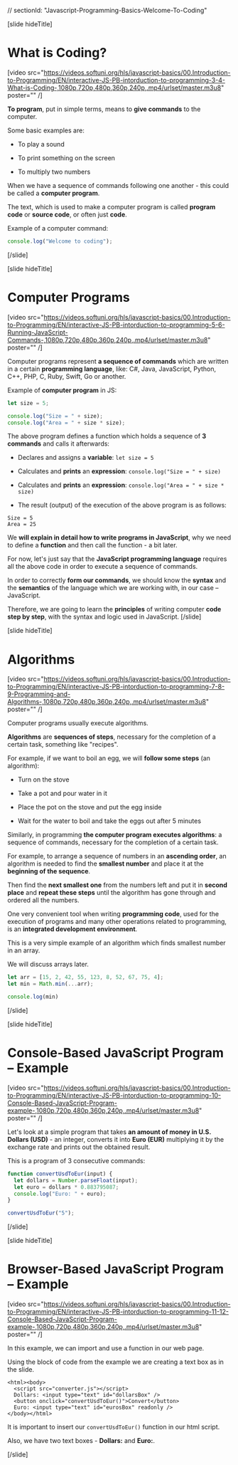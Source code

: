 // sectionId: "Javascript-Programming-Basics-Welcome-To-Coding"

[slide hideTitle]
# What is Coding?

[video src="https://videos.softuni.org/hls/javascript-basics/00.Introduction-to-Programming/EN/interactive-JS-PB-intorduction-to-programming-3-4-What-is-Coding-,1080p,720p,480p,360p,240p,.mp4/urlset/master.m3u8" poster="" /]

**To program**, put in simple terms, means to **give commands** to the computer.

Some basic examples are: 

- To play a sound

- To print something on the screen

- To multiply two numbers

When we have a sequence of commands following one another - this could be called a **computer program**.

The text, which is used to make a computer program is called **program code** or **source code**, or often just **code**. 

Example of a computer command: 

```js live
console.log("Welcome to coding");
```
[/slide]

[slide hideTitle]

# Computer Programs

[video src="https://videos.softuni.org/hls/javascript-basics/00.Introduction-to-Programming/EN/interactive-JS-PB-intorduction-to-programming-5-6-Running-JavaScript-Commands-,1080p,720p,480p,360p,240p,.mp4/urlset/master.m3u8" poster="" /]

Computer programs represent **a sequence of commands** which are written in a certain **programming language**, like: C#, Java, JavaScript, Python, C++, PHP, C, Ruby, Swift, Go or another.

Example of **computer program** in JS: 

```js live
let size = 5;

console.log("Size = " + size);
console.log("Area = " + size * size);
```
The above program defines a function which holds a sequence of **3 commands** and calls it afterwards: 

- Declares and assigns a **variable**: `let size = 5`

- Calculates and **prints** an **expression**: `console.log("Size = " + size)` 

- Calculates and **prints** an **expression**: `console.log("Area = " + size * size)` 

- The result (output) of the execution of the above program is as follows:

```
Size = 5
Area = 25
```
We **will explain in detail how to write programs in JavaScript**, why we need to define a **function** and then call the function - a bit later. 

For now, let's just say that the **JavaScript programming language** requires all the above code in order to execute a sequence of commands. 

In order to correctly **form our commands**, we should know the **syntax** and the **semantics** of the language which we are working with, in our case – JavaScript.

Therefore, we are going to learn the **principles** of writing computer **code step by step**, with the syntax and logic used in JavaScript. 
[/slide]

[slide hideTitle]
# Algorithms

[video src="https://videos.softuni.org/hls/javascript-basics/00.Introduction-to-Programming/EN/interactive-JS-PB-intorduction-to-programming-7-8-9-Programming-and-Algorithms-,1080p,720p,480p,360p,240p,.mp4/urlset/master.m3u8" poster="" /]

Computer programs usually execute algorithms. 

**Algorithms** are **sequences of steps**, necessary for the completion of a certain task, something like "recipes". 

For example, if we want to boil an egg, we will **follow some steps** (an algorithm): 

- Turn on the stove

- Take a pot and pour water in it

- Place the pot on the stove and put the egg inside

- Wait for the water to boil and take the eggs out after 5 minutes

Similarly, in programming **the computer program executes algorithms**: a sequence of commands, necessary for the completion of a certain task. 

For example, to arrange a sequence of numbers in an **ascending order**, an algorithm is needed to find the **smallest number** and place it at the **beginning of the sequence**. 

Тhen find the **next smallest one** from the numbers left and put it in **second place** and **repeat these steps** until the algorithm has gone through and ordered all the numbers. 

One very convenient tool when writing **programming code**, used for the execution of programs and many other operations related to programming, is an **integrated development environment**.

This is a very simple example of an algorithm which finds smallest number in an array.

We will discuss arrays later.

``` js live
let arr = [15, 2, 42, 55, 123, 8, 52, 67, 75, 4];
let min = Math.min(...arr);

console.log(min)
```
[/slide]

[slide hideTitle]
# Console-Based JavaScript Program – Example

[video src="https://videos.softuni.org/hls/javascript-basics/00.Introduction-to-Programming/EN/interactive-JS-PB-intorduction-to-programming-10-Console-Based-JavaScript-Program-example-,1080p,720p,480p,360p,240p,.mp4/urlset/master.m3u8" poster="" /]

Let's look at a simple program that takes **an amount of money in U.S. Dollars (USD)** - an integer, converts it into **Euro (EUR)** multiplying it by the exchange rate and prints out the obtained result. 

This is a program of 3 consecutive commands: 

```js
function convertUsdToEur(input) {
  let dollars = Number.parseFloat(input);
  let euro = dollars * 0.883795087;
  console.log("Euro: " + euro);
}

convertUsdToEur("5");
```
[/slide]

[slide hideTitle]
# Browser-Based JavaScript Program – Example

[video src="https://videos.softuni.org/hls/javascript-basics/00.Introduction-to-Programming/EN/interactive-JS-PB-intorduction-to-programming-11-12-Console-Based-JavaScript-Program-example-,1080p,720p,480p,360p,240p,.mp4/urlset/master.m3u8" poster="" /]

In this example, we can import and use a function in our web page.

Using the block of code from the example we are creating a text box as in the slide.

```
<html><body>
  <script src="converter.js"></script>
  Dollars: <input type="text" id="dollarsBox" />
  <button onclick="convertUsdToEur()">Convert</button>
  Euro: <input type="text" id="eurosBox" readonly />
</body></html>
```

It is important to insert our `convertUsdToEur()` function in our html script.

Also, we have two text boxes - **Dollars:** and **Euro:**.





[/slide]

